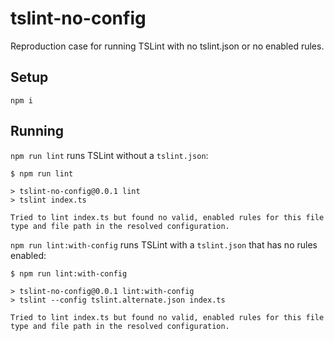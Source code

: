 # tslint-no-config

Reproduction case for running TSLint with no tslint.json or no enabled rules.

## Setup

```shell
npm i
```

## Running

`npm run lint` runs TSLint without a `tslint.json`:

```plaintext
$ npm run lint

> tslint-no-config@0.0.1 lint
> tslint index.ts

Tried to lint index.ts but found no valid, enabled rules for this file type and file path in the resolved configuration.
```

`npm run lint:with-config` runs TSLint with a `tslint.json` that has no rules enabled:

```plaintext
$ npm run lint:with-config

> tslint-no-config@0.0.1 lint:with-config
> tslint --config tslint.alternate.json index.ts

Tried to lint index.ts but found no valid, enabled rules for this file type and file path in the resolved configuration.
```
